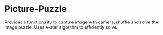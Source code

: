 # Picture-Puzzle
Provides a functionality to capture image with camera, shuffle and solve the image puzzle. Uses A-star algorithm to efficiently solve.
